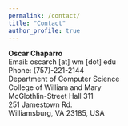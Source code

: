 ```yaml
---
permalink: /contact/
title: "Contact"
author_profile: true
---
```


**Oscar Chaparro**  
Email: oscarch [at] wm [dot] edu  
Phone: (757)-221-2144  
Department of Computer Science  
College of William and Mary  
McGlothlin-Street Hall 311  
251 Jamestown Rd.  
Williamsburg, VA 23185, USA  

